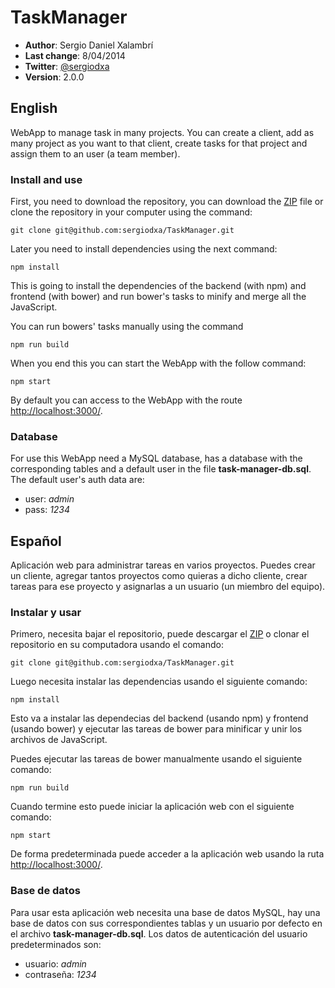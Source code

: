 # TaskManager
* **Author**: Sergio Daniel Xalambrí
* **Last change**: 8/04/2014
* **Twitter**: [@sergiodxa](http://twitter.com/sergiodxa "@sergiodxa")
* **Version**: 2.0.0

## English
WebApp to manage task in many projects. You can create a client, add as many project as you want to that client, create tasks for that project and assign them to an user (a team member).

### Install and use

First, you need to download the repository, you can download the [ZIP](https://github.com/sergiodxa/TaskManager/archive/master.zip "ZIP") file or clone the repository in your computer using the command:

```
git clone git@github.com:sergiodxa/TaskManager.git
```

Later you need to install dependencies using the next command:

```
npm install
```

This is going to install the dependencies of the backend (with npm) and frontend (with bower) and run bower's tasks to minify and merge all the JavaScript.

You can run bowers' tasks manually using the command

```
npm run build
```

When you end this you can start the WebApp with the follow command:

```
npm start
```

By default you can access to the WebApp with the route [http://localhost:3000/](http://localhost:3000/ "http://localhost:3000/").

### Database
For use this WebApp need a MySQL database, has a database with the corresponding tables and a default user in the file **task-manager-db.sql**. The default user's auth data are:

* user: *admin*
* pass: *1234*

## Español
Aplicación web para administrar tareas en varios proyectos. Puedes crear un cliente, agregar tantos proyectos como quieras a dicho cliente, crear tareas para ese proyecto y asignarlas a un usuario (un miembro del equipo).

### Instalar y usar

Primero, necesita bajar el repositorio, puede descargar el [ZIP](https://github.com/sergiodxa/TaskManager/archive/master.zip "ZIP") o clonar el repositorio en su computadora usando el comando:

```
git clone git@github.com:sergiodxa/TaskManager.git
```

Luego necesita instalar las dependencias usando el siguiente comando:

```
npm install
```

Esto va a instalar las dependecias del backend (usando npm) y frontend (usando bower) y ejecutar las tareas de bower para minificar y unir los archivos de JavaScript.

Puedes ejecutar las tareas de bower manualmente usando el siguiente comando:

```
npm run build
```

Cuando termine esto puede iniciar la aplicación web con el siguiente comando:

```
npm start
```

De forma predeterminada puede acceder a la aplicación web usando la ruta [http://localhost:3000/](http://localhost:3000/ "http://localhost:3000/").

### Base de datos
Para usar esta aplicación web necesita una base de datos MySQL, hay una base de datos con sus correspondientes tablas y un usuario por defecto en el archivo **task-manager-db.sql**. Los datos de autenticación del usuario predeterminados son:

* usuario: *admin*
* contraseña: *1234*